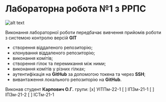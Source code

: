 # Лабораторна робота №1 з РРПС

![alt text](https://pdp.nacs.gov.ua/system/providers/logos/000/000/057/original/%D0%B7%D0%B0%D0%B2%D0%B0%D0%BD%D1%82%D0%B0%D0%B6%D0%B5%D0%BD%D0%BD%D1%8F_%282%29.png?1651503202)

Виконання лабораторної роботи передбачає вивчення прийомів роботи з системою контролю версій __GIT__

 - створення віддаленого репозиторію;
 - клонування віддаленого репозиторію;
 - виконання комітів;
 - створення гілок та перемикання між ними;
 - виконання комітів у різних гілках;
 - аутентифікація на __GitHub__ за допомогою токена та через __SSH__;
 - вивантаження локального репозиторію на __GitHub__.
 
Виконав студент __Карпович О.Г.__ групи:
[x] УІТПм-22-1
[ ] ІПЗм-21-1
[ ] ІПЗм-21-2
[ ] ІСТм-21-1
